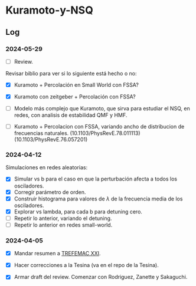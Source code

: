# Kuramoto-y-NSQ

## Log

### 2024-05-29

- [ ] Review.

Revisar biblio para ver si lo siguiente está hecho o no:

- [x] Kuramoto + Percolación en Small World con FSSA?
- [x] Kuramoto con zeitgeber + Percolación con FSSA?
- [ ] Modelo más complejo que Kuramoto, que sirva para estudiar el NSQ, en redes, con analisis de estabilidad QMF y HMF.
- [ ] Kuramoto + Percolacion con FSSA, variando ancho de distribucion de frecuencias naturales.
      (10.1103/PhysRevE.78.011113)
      (10.1103/PhysRevE.76.057201)


### 2024-04-12

Simulaciones en redes aleatorias:

- [x] Simular vs b para el caso en que la perturbación afecta a todos los osciladores.
- [x] Corregir parámetro de orden.
- [x] Construir histograma para valores de $\lambda$ de la frecuencia media de los osciladores.
- [x] Explorar vs lambda, para cada b para detuning cero.
- [ ] Repetir lo anterior, variando el detuning.
- [ ] Repetir lo anterior en redes small-world.

### 2024-04-05

- [x] Mandar resumen a [TREFEMAC XXI](https://sites.google.com/view/trefemac-2024).
- [x] Hacer correcciones a la Tesina (va en el repo de la Tesina).
- [x] Armar draft del review. Comenzar con Rodriguez, Zanette y Sakaguchi.


